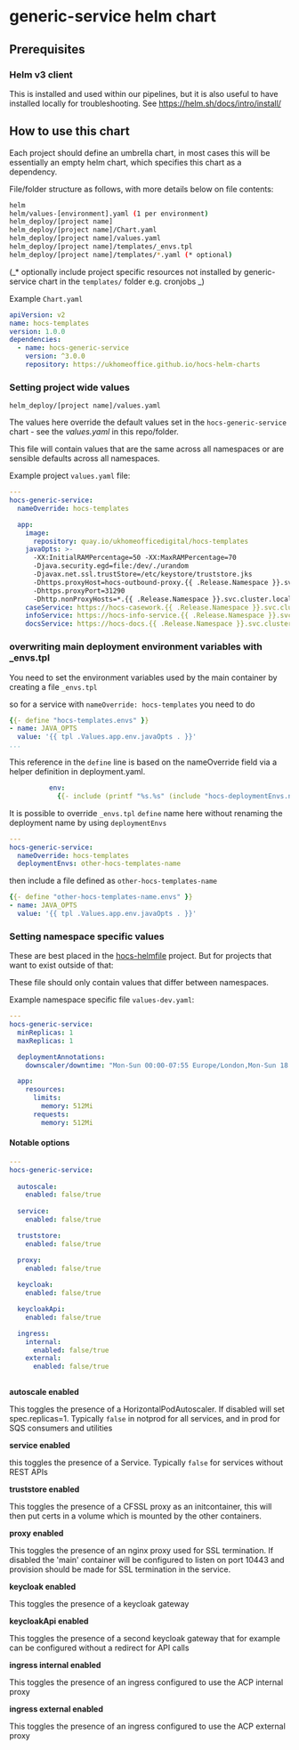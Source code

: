 # generic-service helm chart

## Prerequisites

### Helm v3 client

This is installed and used within our pipelines, but it is also useful to have installed locally for troubleshooting. See <https://helm.sh/docs/intro/install/>

## How to use this chart

Each project should define an umbrella chart, in most cases this will be essentially an empty helm chart, which specifies this chart as a dependency.

File/folder structure as follows, with more details below on file contents:

```bash
helm
helm/values-[environment].yaml (1 per environment)
helm_deploy/[project name]
helm_deploy/[project name]/Chart.yaml
helm_deploy/[project name]/values.yaml
helm_deploy/[project name]/templates/_envs.tpl
helm_deploy/[project name]/templates/*.yaml (* optional)
```

(_* optionally include project specific resources not installed by generic-service chart in the `templates/` folder e.g. cronjobs _)

Example `Chart.yaml`

```yaml
apiVersion: v2
name: hocs-templates
version: 1.0.0
dependencies:
  - name: hocs-generic-service
    version: ^3.0.0
    repository: https://ukhomeoffice.github.io/hocs-helm-charts
```

### Setting project wide values

`helm_deploy/[project name]/values.yaml`

The values here override the default values set in the `hocs-generic-service` chart - see the _values.yaml_ in this repo/folder.

This file will contain values that are the same across all namespaces or are sensible defaults across all namespaces.

Example project `values.yaml` file:

```yaml
---
hocs-generic-service:
  nameOverride: hocs-templates

  app:
    image:
      repository: quay.io/ukhomeofficedigital/hocs-templates
    javaOpts: >-
      -XX:InitialRAMPercentage=50 -XX:MaxRAMPercentage=70
      -Djava.security.egd=file:/dev/./urandom
      -Djavax.net.ssl.trustStore=/etc/keystore/truststore.jks
      -Dhttps.proxyHost=hocs-outbound-proxy.{{ .Release.Namespace }}.svc.cluster.local
      -Dhttps.proxyPort=31290
      -Dhttp.nonProxyHosts=*.{{ .Release.Namespace }}.svc.cluster.local
    caseService: https://hocs-casework.{{ .Release.Namespace }}.svc.cluster.local
    infoService: https://hocs-info-service.{{ .Release.Namespace }}.svc.cluster.local
    docsService: https://hocs-docs.{{ .Release.Namespace }}.svc.cluster.local
```

### overwriting main deployment environment variables with _envs.tpl

You need to set the environment variables used by the main container by creating a file `_envs.tpl`

so for a service with `nameOverride: hocs-templates` you need to do

```yaml
{{- define "hocs-templates.envs" }}
- name: JAVA_OPTS
  value: '{{ tpl .Values.app.env.javaOpts . }}'
...
```

This reference in the `define` line is based on the nameOverride field via a helper definition in deployment.yaml.

```yaml
          env:
            {{- include (printf "%s.%s" (include "hocs-deploymentEnvs.name" .) "envs") . | nindent 12 }}
```

It is possible to override `_envs.tpl` `define` name here without renaming the deployment name by using `deploymentEnvs` 

```yaml
---
hocs-generic-service:
  nameOverride: hocs-templates
  deploymentEnvs: other-hocs-templates-name
```

then include a file defined as `other-hocs-templates-name` 
```yaml
{{- define "other-hocs-templates-name.envs" }}
- name: JAVA_OPTS
  value: '{{ tpl .Values.app.env.javaOpts . }}'
```

### Setting namespace specific values 

These are best placed in the [hocs-helmfile](https://github.com/UKHomeOffice/hocs-helmfile) project.
But for projects that want to exist outside of that:

These file should only contain values that differ between namespaces.

Example namespace specific file `values-dev.yaml`:

```yaml
---
hocs-generic-service:
  minReplicas: 1
  maxReplicas: 1

  deploymentAnnotations:
    downscaler/downtime: "Mon-Sun 00:00-07:55 Europe/London,Mon-Sun 18:05-24:00 Europe/London"

  app:
    resources:
      limits:
        memory: 512Mi
      requests:
        memory: 512Mi
```

#### Notable options

```yaml
---
hocs-generic-service:
  
  autoscale:
    enabled: false/true
    
  service:
    enabled: false/true

  truststore:
    enabled: false/true

  proxy:
    enabled: false/true
    
  keycloak:
    enabled: false/true

  keycloakApi:
    enabled: false/true

  ingress:
    internal:
      enabled: false/true  
    external:
      enabled: false/true
    

```

**autoscale enabled**

This toggles the presence of a HorizontalPodAutoscaler. If disabled will set spec.replicas=1.
Typically `false` in notprod for all services, and in prod for SQS consumers and utilities

**service enabled**

this toggles the presence of a Service.
Typically `false` for services without REST APIs

**truststore enabled**

This toggles the presence of a CFSSL proxy as an initcontainer, this will then put certs in a volume which is mounted by the other containers.

**proxy enabled**

This toggles the presence of an nginx proxy used for SSL termination. 
If disabled the 'main' container will be configured to listen on port 10443 and provision should be made for SSL termination in the service.

**keycloak enabled**

This toggles the presence of a keycloak gateway 

**keycloakApi enabled**

This toggles the presence of a second keycloak gateway that for example can be configured without a redirect for API calls

**ingress internal enabled**

This toggles the presence of an ingress configured to use the ACP internal proxy

**ingress external enabled**

This toggles the presence of an ingress configured to use the ACP external proxy
